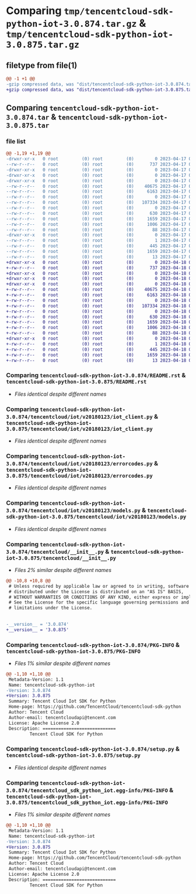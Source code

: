 # Comparing `tmp/tencentcloud-sdk-python-iot-3.0.874.tar.gz` & `tmp/tencentcloud-sdk-python-iot-3.0.875.tar.gz`

## filetype from file(1)

```diff
@@ -1 +1 @@
-gzip compressed data, was "dist/tencentcloud-sdk-python-iot-3.0.874.tar", last modified: Mon Apr 17 00:32:25 2023, max compression
+gzip compressed data, was "dist/tencentcloud-sdk-python-iot-3.0.875.tar", last modified: Tue Apr 18 00:43:57 2023, max compression
```

## Comparing `tencentcloud-sdk-python-iot-3.0.874.tar` & `tencentcloud-sdk-python-iot-3.0.875.tar`

### file list

```diff
@@ -1,19 +1,19 @@
-drwxr-xr-x   0 root         (0) root         (0)        0 2023-04-17 00:32:25.000000 tencentcloud-sdk-python-iot-3.0.874/
--rw-r--r--   0 root         (0) root         (0)      737 2023-04-17 00:32:25.000000 tencentcloud-sdk-python-iot-3.0.874/README.rst
-drwxr-xr-x   0 root         (0) root         (0)        0 2023-04-17 00:32:25.000000 tencentcloud-sdk-python-iot-3.0.874/tencentcloud/
-drwxr-xr-x   0 root         (0) root         (0)        0 2023-04-17 00:32:25.000000 tencentcloud-sdk-python-iot-3.0.874/tencentcloud/iot/
-drwxr-xr-x   0 root         (0) root         (0)        0 2023-04-17 00:32:25.000000 tencentcloud-sdk-python-iot-3.0.874/tencentcloud/iot/v20180123/
--rw-r--r--   0 root         (0) root         (0)    40675 2023-04-17 00:32:25.000000 tencentcloud-sdk-python-iot-3.0.874/tencentcloud/iot/v20180123/iot_client.py
--rw-r--r--   0 root         (0) root         (0)     6163 2023-04-17 00:32:25.000000 tencentcloud-sdk-python-iot-3.0.874/tencentcloud/iot/v20180123/errorcodes.py
--rw-r--r--   0 root         (0) root         (0)        0 2023-04-17 00:32:25.000000 tencentcloud-sdk-python-iot-3.0.874/tencentcloud/iot/v20180123/__init__.py
--rw-r--r--   0 root         (0) root         (0)   107334 2023-04-17 00:32:25.000000 tencentcloud-sdk-python-iot-3.0.874/tencentcloud/iot/v20180123/models.py
--rw-r--r--   0 root         (0) root         (0)        0 2023-04-17 00:32:25.000000 tencentcloud-sdk-python-iot-3.0.874/tencentcloud/iot/__init__.py
--rw-r--r--   0 root         (0) root         (0)      630 2023-04-17 00:32:25.000000 tencentcloud-sdk-python-iot-3.0.874/tencentcloud/__init__.py
--rw-r--r--   0 root         (0) root         (0)     1659 2023-04-17 00:32:25.000000 tencentcloud-sdk-python-iot-3.0.874/PKG-INFO
--rw-r--r--   0 root         (0) root         (0)     1006 2023-04-17 00:32:25.000000 tencentcloud-sdk-python-iot-3.0.874/setup.py
--rw-r--r--   0 root         (0) root         (0)       88 2023-04-17 00:32:25.000000 tencentcloud-sdk-python-iot-3.0.874/setup.cfg
-drwxr-xr-x   0 root         (0) root         (0)        0 2023-04-17 00:32:25.000000 tencentcloud-sdk-python-iot-3.0.874/tencentcloud_sdk_python_iot.egg-info/
--rw-r--r--   0 root         (0) root         (0)        1 2023-04-17 00:32:25.000000 tencentcloud-sdk-python-iot-3.0.874/tencentcloud_sdk_python_iot.egg-info/dependency_links.txt
--rw-r--r--   0 root         (0) root         (0)      445 2023-04-17 00:32:25.000000 tencentcloud-sdk-python-iot-3.0.874/tencentcloud_sdk_python_iot.egg-info/SOURCES.txt
--rw-r--r--   0 root         (0) root         (0)     1659 2023-04-17 00:32:25.000000 tencentcloud-sdk-python-iot-3.0.874/tencentcloud_sdk_python_iot.egg-info/PKG-INFO
--rw-r--r--   0 root         (0) root         (0)       13 2023-04-17 00:32:25.000000 tencentcloud-sdk-python-iot-3.0.874/tencentcloud_sdk_python_iot.egg-info/top_level.txt
+drwxr-xr-x   0 root         (0) root         (0)        0 2023-04-18 00:43:57.000000 tencentcloud-sdk-python-iot-3.0.875/
+-rw-r--r--   0 root         (0) root         (0)      737 2023-04-18 00:43:57.000000 tencentcloud-sdk-python-iot-3.0.875/README.rst
+drwxr-xr-x   0 root         (0) root         (0)        0 2023-04-18 00:43:57.000000 tencentcloud-sdk-python-iot-3.0.875/tencentcloud/
+drwxr-xr-x   0 root         (0) root         (0)        0 2023-04-18 00:43:57.000000 tencentcloud-sdk-python-iot-3.0.875/tencentcloud/iot/
+drwxr-xr-x   0 root         (0) root         (0)        0 2023-04-18 00:43:57.000000 tencentcloud-sdk-python-iot-3.0.875/tencentcloud/iot/v20180123/
+-rw-r--r--   0 root         (0) root         (0)    40675 2023-04-18 00:43:57.000000 tencentcloud-sdk-python-iot-3.0.875/tencentcloud/iot/v20180123/iot_client.py
+-rw-r--r--   0 root         (0) root         (0)     6163 2023-04-18 00:43:57.000000 tencentcloud-sdk-python-iot-3.0.875/tencentcloud/iot/v20180123/errorcodes.py
+-rw-r--r--   0 root         (0) root         (0)        0 2023-04-18 00:43:57.000000 tencentcloud-sdk-python-iot-3.0.875/tencentcloud/iot/v20180123/__init__.py
+-rw-r--r--   0 root         (0) root         (0)   107334 2023-04-18 00:43:57.000000 tencentcloud-sdk-python-iot-3.0.875/tencentcloud/iot/v20180123/models.py
+-rw-r--r--   0 root         (0) root         (0)        0 2023-04-18 00:43:57.000000 tencentcloud-sdk-python-iot-3.0.875/tencentcloud/iot/__init__.py
+-rw-r--r--   0 root         (0) root         (0)      630 2023-04-18 00:43:57.000000 tencentcloud-sdk-python-iot-3.0.875/tencentcloud/__init__.py
+-rw-r--r--   0 root         (0) root         (0)     1659 2023-04-18 00:43:57.000000 tencentcloud-sdk-python-iot-3.0.875/PKG-INFO
+-rw-r--r--   0 root         (0) root         (0)     1006 2023-04-18 00:43:57.000000 tencentcloud-sdk-python-iot-3.0.875/setup.py
+-rw-r--r--   0 root         (0) root         (0)       88 2023-04-18 00:43:57.000000 tencentcloud-sdk-python-iot-3.0.875/setup.cfg
+drwxr-xr-x   0 root         (0) root         (0)        0 2023-04-18 00:43:57.000000 tencentcloud-sdk-python-iot-3.0.875/tencentcloud_sdk_python_iot.egg-info/
+-rw-r--r--   0 root         (0) root         (0)        1 2023-04-18 00:43:57.000000 tencentcloud-sdk-python-iot-3.0.875/tencentcloud_sdk_python_iot.egg-info/dependency_links.txt
+-rw-r--r--   0 root         (0) root         (0)      445 2023-04-18 00:43:57.000000 tencentcloud-sdk-python-iot-3.0.875/tencentcloud_sdk_python_iot.egg-info/SOURCES.txt
+-rw-r--r--   0 root         (0) root         (0)     1659 2023-04-18 00:43:57.000000 tencentcloud-sdk-python-iot-3.0.875/tencentcloud_sdk_python_iot.egg-info/PKG-INFO
+-rw-r--r--   0 root         (0) root         (0)       13 2023-04-18 00:43:57.000000 tencentcloud-sdk-python-iot-3.0.875/tencentcloud_sdk_python_iot.egg-info/top_level.txt
```

### Comparing `tencentcloud-sdk-python-iot-3.0.874/README.rst` & `tencentcloud-sdk-python-iot-3.0.875/README.rst`

 * *Files identical despite different names*

### Comparing `tencentcloud-sdk-python-iot-3.0.874/tencentcloud/iot/v20180123/iot_client.py` & `tencentcloud-sdk-python-iot-3.0.875/tencentcloud/iot/v20180123/iot_client.py`

 * *Files identical despite different names*

### Comparing `tencentcloud-sdk-python-iot-3.0.874/tencentcloud/iot/v20180123/errorcodes.py` & `tencentcloud-sdk-python-iot-3.0.875/tencentcloud/iot/v20180123/errorcodes.py`

 * *Files identical despite different names*

### Comparing `tencentcloud-sdk-python-iot-3.0.874/tencentcloud/iot/v20180123/models.py` & `tencentcloud-sdk-python-iot-3.0.875/tencentcloud/iot/v20180123/models.py`

 * *Files identical despite different names*

### Comparing `tencentcloud-sdk-python-iot-3.0.874/tencentcloud/__init__.py` & `tencentcloud-sdk-python-iot-3.0.875/tencentcloud/__init__.py`

 * *Files 2% similar despite different names*

```diff
@@ -10,8 +10,8 @@
 # Unless required by applicable law or agreed to in writing, software
 # distributed under the License is distributed on an "AS IS" BASIS,
 # WITHOUT WARRANTIES OR CONDITIONS OF ANY KIND, either express or implied.
 # See the License for the specific language governing permissions and
 # limitations under the License.
 
 
-__version__ = '3.0.874'
+__version__ = '3.0.875'
```

### Comparing `tencentcloud-sdk-python-iot-3.0.874/PKG-INFO` & `tencentcloud-sdk-python-iot-3.0.875/PKG-INFO`

 * *Files 1% similar despite different names*

```diff
@@ -1,10 +1,10 @@
 Metadata-Version: 1.1
 Name: tencentcloud-sdk-python-iot
-Version: 3.0.874
+Version: 3.0.875
 Summary: Tencent Cloud Iot SDK for Python
 Home-page: https://github.com/TencentCloud/tencentcloud-sdk-python
 Author: Tencent Cloud
 Author-email: tencentcloudapi@tencent.com
 License: Apache License 2.0
 Description: ============================
         Tencent Cloud SDK for Python
```

### Comparing `tencentcloud-sdk-python-iot-3.0.874/setup.py` & `tencentcloud-sdk-python-iot-3.0.875/setup.py`

 * *Files identical despite different names*

### Comparing `tencentcloud-sdk-python-iot-3.0.874/tencentcloud_sdk_python_iot.egg-info/PKG-INFO` & `tencentcloud-sdk-python-iot-3.0.875/tencentcloud_sdk_python_iot.egg-info/PKG-INFO`

 * *Files 1% similar despite different names*

```diff
@@ -1,10 +1,10 @@
 Metadata-Version: 1.1
 Name: tencentcloud-sdk-python-iot
-Version: 3.0.874
+Version: 3.0.875
 Summary: Tencent Cloud Iot SDK for Python
 Home-page: https://github.com/TencentCloud/tencentcloud-sdk-python
 Author: Tencent Cloud
 Author-email: tencentcloudapi@tencent.com
 License: Apache License 2.0
 Description: ============================
         Tencent Cloud SDK for Python
```

